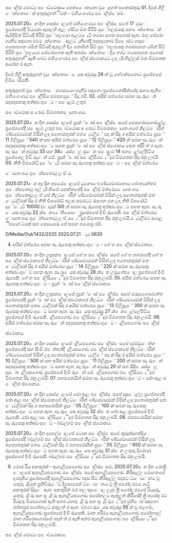 ප ොලිස් මොධ්‍ය ප ොට්ඨොසය පෙත ෙොතතො වූ ෙැදගත් පතොරතුරු 01. දිපේ ගිලී ොන්තොෙක් අතුරුදහන්ීමක් - මහියංගණය ප ොලිස් ෙසම.

2025.07.20 ෙන දින සෙස් ොලපේ මහියංගණය ප ොලිස් ෙසපේ 17 ණුෙ ප්‍රපේශපේදී වියනො ඇපලහි ඇල ණ්ඩිය මත පිරිමි පුේගලපයකු සහ ොන්තොෙක් ඇවිදිමින් සිටියදී පිරිමි පුේගලයො ඇලට ෙැටී ගසො පගන පගොස් ඇත. ඔහු පේරො ගැනීම සඳහො එම ොන්තොෙ ඇලට ැනීපේදී පදපදනොම දිය ොරට හසුෙ ගසොපගන යමින් සිටියදී ඇපලහි දිය නොමින් සිටි පුේගලපයකු ගසොපගන යමින් සිටි පිරිමි පුේගලයො පේරොපගන ඇති අතර ොන්තොෙ දිය හරට ගසොපගන පගොස් අතුරුදහන් ී ඇති බෙට මහියංගණය ප ොලිස් ස්ථොනයට ලද ැමිණිල්ලක් මත විමශතන ආරේභ ර ඇත.

දිපේ ගිලී අතුරුදහන් වූ ොන්තොෙ ෙයස අවුරුදු 26 ක් වූ හේබන්පතොට ප්‍රපේශපේ දිංචි ොරියකි.

අතුරුදහන් වූ ොන්තොෙ පසොයො ගැනීම සඳහො ප්‍රපේශෙොසීන්පේද සහය ඇතිෙ මහියංගණය ප ොලීසිය පමපහයුේ සිදු රයි. 02. අයිස් මත්රෙය සමඟ සැ රුෙන් පදපදපනකු අත්අඩංගුෙට - ප ොළඹ උතුර

ප ොට්ඨොස අ රොධ්‍ විමශතන ොයතංශය.

2025.07.20 ෙන දින සෙස් ොලපේ ග්‍රෑන්් ොස් ප ොලිස් ෙසපේ පෙපහරපගොඩැල්ල ප්‍රපේශපේදී ප ොළඹ උතුර ප ොට්ඨොස අ රොධ්‍ විමශතන ොයතංශපේ නිලධ්‍ොරීන් ණ්ඩඩොයමක් විසින් ලද පතොරතුරක් මත ෙැටලිේ පද ක් සිදු ර අයිස් මත්රෙය ග්‍රෑේ 11 මිලිග්‍රෑේ 540 ක් සහ අයිස් මත්රෙය ග්‍රෑේ 12 මිලිග්‍රෑේ 420 ක් සමඟ සැ රුෙන් පදපදපනකු අත්අඩංගුෙට පගන ග්‍රෑන්් ොස් ප ොලිස් ස්ථොනය පෙත ඉදිරි ත් ර ඇත. සැ රුෙන් අවුරුදු 33 සහ 34 ෙයස්ෙල සුෙන ප ොළඹ 14 සහ ෙැල්ලේපිටිය ප්‍රපේශෙල දිංචි රුෙන් පේ. ග්‍රෑන්් ොස් ප ොලිසිය ෙැිදුර විමශතන සිදු රනු ලබයි. 03. නීති විපරෝධි දුේෙැටි සමඟ සැ රුපෙකු අත්අඩංගුෙට - ප ොලිස් මත්රෙය

ොයතංශය ගුෙන්පතොටු ල ඒ ය.

2025.07.21 ෙන අද දින අළුයේ ොලපේ ටුනොය බණ්ඩඩොරනොය ජොතයන්තර ගුෙන්පතොටු පල් ැමිණිපේ යතන්තපේදී ප ොලිස් මත්රෙය ොයතංශය ගුෙන්පතොටු ල ඒ පේ නිලධ්‍ොරීන් ණ්ඩඩොයමක් විසින් ලද පතොරතුරක් මත ෙැටලිමක් සිදු ර නීති විපරෝධි පලස පමරටට රැපගන එන ලද නීති විපරෝධි දුේෙැටි 10000 ( ොටූන් 50) ක් සමඟ සැ රුපෙකු අත්අඩංගුෙට පගන ඇත. සැ රු ෙයස අවුරුදු 22 ක් ෙන ෙේනියොෙ ප්‍රපේශපේ දිංචි රුපෙකි. ප ොලිස් මත්රෙය ොයතංශය ගුෙන්පතොටු ල ඒ ය ෙැිදුර විමශතන සිදු රනු ලබයි. ෙැටලීමට අදොල ීිපයෝ ටයක් සහ ඡොයොරූ පේ සමඟ පයොමු රමි.

D/Media/Out/1432/2025 2025.07.21 ැය 0630

04. අයිස් මත්රෙය සමඟ සැ රුපෙකු අත්අඩංගුෙට - ගේ හ ප ොලිස් ස්ථොනය.

2025.07.20 ෙන දින උදෑසන ොලපේ ගේ හ ප ොලිස් ෙසපේ ගේ හ නගරපේදී ගේ හ ප ොලිස් ස්ථොනපේ නිලධ්‍ොරීන් ණ්ඩඩොයමක් විසින් ලද පතොරතුරක් මත ෙැටලිමක් සිදු ර අයිස් මත්රෙය ග්‍රෑේ 14 මිලිග්‍රෑේ 220 ක් සමඟ සැ රුපෙකු අත්අඩංගුෙට පගන ඇත. සැ රු ෙයස අවුරුදු 28 ක් ෙන උඩුගේප ොල ප්‍රපේශපේ දිංචි රුපෙකි. ගේ හ ප ොලිසිය ෙැිදුර විමශතන සිදු රනු ලබයි. 05. අයිස් මත්රෙය සමඟ සැ රුපෙකු අත්අඩංගුෙට - ග්‍රෑන්් ොස් ප ොලිස් ස්ථොනය.

2025.07.20 ෙන දින උදෑසන ොලපේ ග්‍රෑන්් ොස් ප ොලිස් ෙසපේ ඔරුපගොඩෙත්ත ප්‍රපේශපේදී ග්‍රෑන්් ොස් ප ොලිස් ස්ථොනපේ නිලධ්‍ොරීන් ණ්ඩඩොයමක් විසින් ලද පතොරතුරක් මත ෙැටලිමක් සිදු ර අයිස් මත්රෙය ග්‍රෑේ 13 මිලිග්‍රෑේ 300 ක් සමඟ සැ රුපෙකු අත්අඩංගුෙට පගන ඇත. සැ රු ෙයස අවුරුදු 27 ක් ෙන ෙැල්ලේපිටිය ප්‍රපේශපේ දිංචි රුපෙකි. ෑලියපගොඩ ප ොලිසිය ෙැිදුර විමශතන සිදු රනු ලබයි. 06. අයිස් මත්රෙය සමඟ සැ රුෙන් පදපදපනකු අත්අඩංගුෙට - ෑලියපගොඩ ප ොලිස්

ස්ථොනය.

2025.07.20 ෙන දින සෙස් ොලපේ ෑලියපගොඩ ප ොලිස් ෙසපේ දරමඩුෙත්ත ප්‍රපේශපේදී සහ සී.ඩී ප් ෙත්පත්දී ෑලියපගොඩ ප ොලිස් ස්ථොනපේ නිලධ්‍ොරීන් ණ්ඩඩොයමක් විසින් ලද පතොරතුරක් මත ෙැටලිේ පද ක් සිදු ර අයිස් මත්රෙය ග්‍රෑේ 10 මිලිග්‍රෑේ 500 ක් සහ අයිස් මත්රෙය ග්‍රෑේ 11 මිලිග්‍රෑේ 200 ක් සමඟ සැ රුෙන් පදපදපනකු අත්අඩංගුෙට පගන ඇත. සැ රුෙන් අවුරුදු 20 ක් සහ 22 ෙයස්ෙල සුෙන ෑලියපගොඩ ප්‍රපේශපේ දිංචි රුෙන් පේ. ෑලියපගොඩ ප ොලිසිය ෙැිදුර විමශතන සිදු රනු ලබයි. 07. පහපරොයින් සමඟ සැ රුපෙකු අත්අඩංගුෙට - ජො ඇල ප ොලිස් ස්ථොනය.

2025.07.20 ෙන දින සෙස් ොලපේ ජො ඇල ප ොලිස් ෙසපේ සුදුෙැල්ල ප්‍රපේශපේදී ජො ඇල ප ොලිස් ස්ථොනපේ නිලධ්‍ොරීන් ණ්ඩඩොයමක් විසින් ලද පතොරතුරක් මත ෙැටලිමක් සිදු ර පහපරොයින් ග්‍රෑේ 05 මිලිග්‍රෑේ 100 ක් සමඟ සැ රුපෙකු අත්අඩංගුෙට පගන ඇත. සැ රු ෙයස අවුරුදු 32 ක් ෙන ජො ඇල ප්‍රපේශපේ දිංචි රුපෙකි. ජො ඇල ප ොලිසිය ෙැිදුර විමශතන සිදු රනු ලබයි. 08. පහපරොයින් සමඟ සැ රුපෙකු අත්අඩංගුෙට - බඩල්ගම ප ොලිස් ස්ථොනය.

2025.07.20 ෙන දින දහෙල් ොලපේ ටොන ප ොලිස් ෙසපේ කුරුන්දහන්දිය ප්‍රපේශපේදී බඩල්ගම ප ොලිස් ස්ථොනපේ නිලධ්‍ොරීන් ණ්ඩඩොයමක් විසින් ලද පතොරතුරක් මත ෙැටලිමක් සිදු ර පහපරොයින් ග්‍රෑේ 05 මිලිග්‍රෑේ 650 ක් සමඟ සැ රුපෙකු අත්අඩංගුෙට පගන ඇත. සැ රු ෙයස අවුරුදු 31 ක් ෙන උතුරු දිරොණ ප්‍රපේශපේ දිංචි රුපෙකි. බඩල්ගම ප ොලිසිය ෙැිදුර විමශතන සිදු රනු ලබයි.

09. මොර රිය අනතුරක් - ඇහැලියපගොඩ ප ොලිස් ෙසම. 2025.07.20 ෙන දින රොත්‍රී ොලපේ ඇහැලියපගොඩ ප ොලිස් ෙසපේ ඇහැලියපගොඩ කිරිඇල්ල මොගතපේ දංපදනිය ප්‍රපේශපේදී ඇහැලියපගොඩ පදස සිට කිරිඇල්ල පදසට ධ්‍ොෙනය වූ යතුරු ැදියක් ප්‍රතිවිරුේධ්‍ දිසොපෙන් ධ්‍ොෙනය වූ ත්‍රී පරෝද රථය ගැටී අනතුරක් සිදුෙ ඇත. අනතුරින් බර තල තුෙොල ලැබූ ත්‍රී පරෝද රථපේ රියදුරු, යතුරු ැදි රු සහ සු ැදි රු ඇහැලියපගොඩ පරෝහලට ඇතුලත් කිරීපේදී ත්‍රී පරෝද රථ රියදුරු මියපගොස් ඇති අතර යතරු ැදි රු සහ සු ැදි රු ෙැිදුර ප්‍රති ොර සඳහො රත්නපුර පරෝහලට අතුලත් ර ඇත. මරණ රු ෙයස අවුරුදු 56 ක් වූ හලගම, ඇහැලියපගොඩ ප්‍රපේශපේ දිංචි රුපෙකි. මෘත ශරීරය ඇහැලියපගොඩ පරෝහපල් මෘත ශරීරොගොරපේ තැන් ත් ර ඇති අතර ඇහැලියපගොඩ ප ොලිසිය ෙැිදුර විමශතන සිදු රනු ලබයි.

ප ොලිස් මොධ්‍ය ප ොට්ඨොසය.